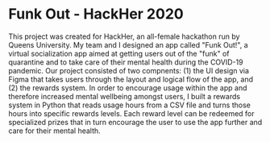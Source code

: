 # Funk Out - HackHer 2020
This project was created  for HackHer, an all-female hackathon run by Queens University. My team and I designed an app called "Funk Out!", a virtual
socialization app aimed at getting users out of the "funk" of quarantine and to take care of their mental health during the COVID-19 pandemic. 
Our project consisted of two compnents: 
(1) the UI design via Figma that takes users through the layout and logical flow of the app, and 
(2) the rewards system. In order to encourage usage within the app and therefore increased mental wellbeing amongst users, I built a rewards system in Python 
that reads usage hours from a CSV file and turns those hours into specific rewards levels. Each reward level can be redeemed for specialized prizes that 
in turn encourage the user to use the app further and care for their mental health.
